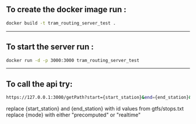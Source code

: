 ## To create the docker image run :

```bash
docker build -t tram_routing_server_test .
```

---

## To start the server run :

```bash
docker run -d -p 3000:3000 tram_routing_server_test
```

---

## To call the api try:

```bash
https://127.0.0.1:3000/getPath?start={start_station}&end={end_station}&mode={mode}
```

replace {start_station} and {end_station} with id values from gtfs/stops.txt
replace {mode} with either "precomputed" or "realtime"
